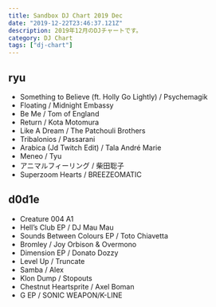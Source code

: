 ```yaml
---
title: Sandbox DJ Chart 2019 Dec
date: "2019-12-22T23:46:37.121Z"
description: 2019年12月のDJチャートです。
category: DJ Chart
tags: ["dj-chart"]
---
```


## ryu

- Something to Believe (ft. Holly Go Lightly) / Psychemagik
- Floating / Midnight Embassy
- Be Me / Tom of England
- Return / Kota Motomura
- Like A Dream / The Patchouli Brothers
- Tribalonios / Passarani
- Arabica (Jd Twitch Edit) / Tala André Marie
- Meneo / Tyu
- アニマルフィーリング / 柴田聡子
- Superzoom Hearts / BREEZEOMATIC

## d0d1e

- Creature 004 A1
- Hell’s Club EP / DJ Mau Mau
- Sounds Between Colours EP / Toto Chiavetta
- Bromley / Joy Orbison & Overmono
- Dimension EP / Donato Dozzy
- Level Up / Truncate
- Samba / Alex
- Klon Dump / Stopouts
- Chestnut Heartsprite / Axel Boman
- G EP / SONIC WEAPON/K-LINE